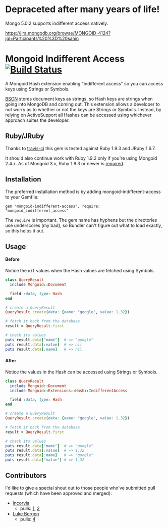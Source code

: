 # Depraceted after many years of life!
Mongo 5.0.2 supports indifferent access natively.

https://jira.mongodb.org/browse/MONGOID-4124?jql=Participants%20%3D%20sahin


Mongoid Indifferent Access [![Build Status](https://secure.travis-ci.org/mindscratch/mongoid-indifferent-access.png?branch=master)](http://travis-ci.org/mindscratch/mongoid-indifferent-access)
==========================

A Mongoid Hash extension enabling "indifferent access" so you can access keys using Strings or Symbols.

[BSON](http://bsonspec.org/) stores document keys as strings, so Hash keys are strings when going into MongoDB and coming out. This extension allows
a developer to not worry as to whether or not the keys are Strings or Symbols. Instead, by relying on ActiveSupport all Hashes can be
accessed using whichever approach suites the developer.

Ruby/JRuby
----------
Thanks to [travis-ci](http://travis-ci.org) this gem is tested against Ruby 1.9.3 and JRuby 1.6.7.

It should also continue work with Ruby 1.9.2 only if you're using Mongoid 2.4.x. As of Mongoid 3.x, Ruby 1.9.3 or newer is
[required](http://mongoid.org/en/mongoid/docs/tips.html#ruby).

Installation
------------

The preferred installation method is by adding mongoid-indifferent-access to your Gemfile:

    gem "mongoid-indifferent-access", require: "mongoid_indifferent_access"
    
The `require` is important. The gem name has hyphens but the directories use underscores (my bad), so Bundler can't figure
out what to load exactly, so this helps it out.

Usage
-----

#### Before

Notice the `nil` values when the Hash values are fetched using Symbols.

````ruby
class QueryResult
  include Mongoid::Document

  field :data, type: Hash
end

# create a QueryResult
QueryResult.create(data: {name: "google", value: 1.32})

# fetch it back from the database
result = QueryResult.first

# check its values
puts result.data["name"]  # => "google"
puts result.data[:value]  # => nil
puts result.data[:name]   # => nil
````

#### After

Notice the values in the Hash can be accessed using Strings or Symbols.

````ruby
class QueryResult
  include Mongoid::Document
  include Mongoid::Extensions::Hash::IndifferentAccess

  field :data, type: Hash
end

# create a QueryResult
QueryResult.create(data: {name: "google", value: 1.32})

# fetch it back from the database
result = QueryResult.first

# check its values
puts result.data["name"]  # => "google"
puts result.data[:value]  # => 1.32
puts result.data[:name]   # => "google"
puts result.data["value"] # => 1.32
````

Contributors
------------

I'd like to give a special shout out to those people who've submitted pull requests (which have been approved and merged):

* [incorvia](https://github.com/incorvia)
  * pulls: [1](https://github.com/mindscratch/mongoid-indifferent-access/pull/1), [2](https://github.com/mindscratch/mongoid-indifferent-access/pull/2)
* [Luke Bergen](https://github.com/lukebergen)
  * pulls: [4](https://github.com/mindscratch/mongoid-indifferent-access/pull/4)
